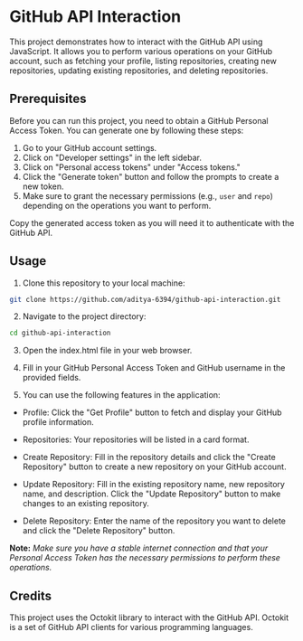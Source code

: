 # GitHub API Interaction

This project demonstrates how to interact with the GitHub API using JavaScript. It allows you to perform various operations on your GitHub account, such as fetching your profile, listing repositories, creating new repositories, updating existing repositories, and deleting repositories.

## Prerequisites

Before you can run this project, you need to obtain a GitHub Personal Access Token. You can generate one by following these steps:

1. Go to your GitHub account settings.
2. Click on "Developer settings" in the left sidebar.
3. Click on "Personal access tokens" under "Access tokens."
4. Click the "Generate token" button and follow the prompts to create a new token.
5. Make sure to grant the necessary permissions (e.g., `user` and `repo`) depending on the operations you want to perform.

Copy the generated access token as you will need it to authenticate with the GitHub API.

## Usage

1. Clone this repository to your local machine:

```bash
git clone https://github.com/aditya-6394/github-api-interaction.git
```

2. Navigate to the project directory:

```bash
cd github-api-interaction
```

3. Open the index.html file in your web browser.

4. Fill in your GitHub Personal Access Token and GitHub username in the provided fields.

5. You can use the following features in the application:

- Profile: Click the "Get Profile" button to fetch and display your GitHub profile information.

- Repositories: Your repositories will be listed in a card format.
- Create Repository: Fill in the repository details and click the "Create Repository" button to create a new repository on your GitHub account.
- Update Repository: Fill in the existing repository name, new repository name, and description. Click the "Update Repository" button to make changes to an existing repository.
- Delete Repository: Enter the name of the repository you want to delete and click the "Delete Repository" button.

**Note:** _Make sure you have a stable internet connection and that your Personal Access Token has the necessary permissions to perform these operations._

## Credits

This project uses the Octokit library to interact with the GitHub API. Octokit is a set of GitHub API clients for various programming languages.
